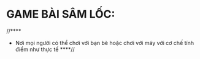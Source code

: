 # GAME BÀI SÂM LỐC:
//****
  - Nơi mọi người có thể chơi với bạn bè hoặc chơi với máy với cơ chế tính điểm như thực tế
    ****//
